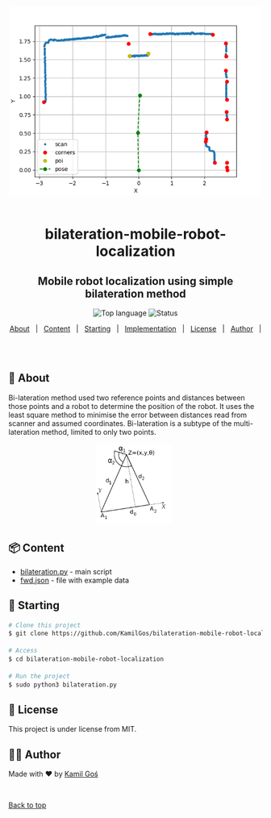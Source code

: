 <!-- image -->
<div align="center" id="top"> 
  <img src=images/ex1.png width="500" />
  &#xa0;
</div>

<h1 align="center"> bilateration-mobile-robot-localization </h1>
<h2 align="center"> Mobile robot localization using simple bilateration method </h2>

<!-- https://shields.io/ -->
<p align="center">
  <img alt="Top language" src="https://img.shields.io/badge/Language-Python-yellow?style=for-the-badge&logo=python">
  <img alt="Status" src="https://img.shields.io/badge/Status-done-green?style=for-the-badge">
</p>

<!-- table of contents -->
<p align="center">
  <a href="#dart-about">About</a> &#xa0; | &#xa0;
  <a href="#package-content">Content</a> &#xa0; | &#xa0;
  <a href="#checkered_flag-starting">Starting</a> &#xa0; | &#xa0;
  <a href="#eyes-implementation">Implementation</a> &#xa0; | &#xa0;
  <a href="#memo-license">License</a> &#xa0; | &#xa0;
  <a href="#technologist-author">Author</a> &#xa0; | &#xa0;
</p>

<br>


## :dart: About ##
Bi-lateration method used two reference points and distances between those points and a robot to determine the position of the robot. It uses the least square method to minimise the error between distances read from scanner and assumed coordinates. Bi-lateration is a subtype of the multi-lateration method, limited to only two points.

<div align="center" id="put_id"> 
  <img src=images/dist.png width="150" />
  &#xa0;
</div>

## :package: Content
 * [bilateration.py](bilateration.py) - main script
 * [fwd.json](data/fwd.json) - file with example data


## :checkered_flag: Starting ##
```bash
# Clone this project
$ git clone https://github.com/KamilGos/bilateration-mobile-robot-localization

# Access
$ cd bilateration-mobile-robot-localization

# Run the project
$ sudo python3 bilateration.py
```

## :memo: License ##

This project is under license from MIT.

## :technologist: Author ##

Made with :heart: by <a href="https://github.com/KamilGos" target="_blank">Kamil Goś</a>

&#xa0;

<a href="#top">Back to top</a>



<!-- ADDONS -->
<!-- images -->
<!-- <h2 align="left">1. Mechanics </h2>
<div align="center" id="inventor"> 
  <img src=images/model_1.png width="230" />
  <img src=images/model_2.png width="236" />
  <img src=images/model_3.png width="228" />
  &#xa0;
</div> -->

<!-- one image -->
<!-- <h2 align="left">2. Electronics </h1>
<div align="center" id="electronics"> 
  <img src=images/electronics.png width="500" />
  &#xa0;
</div> -->


<!-- project dockerized -->
<!-- <div align="center" id="status"> 
  <img src="https://www.docker.com/sites/default/files/d8/styles/role_icon/public/2019-07/Moby-logo.png" alt="simulator" width="75" style="transform: scaleX(-1);"/>
   <font size="6"> Project dockerized</font> 
  <img src="https://www.docker.com/sites/default/files/d8/styles/role_icon/public/2019-07/Moby-logo.png" alt="simulator" width="75"/>
  &#xa0;
</div>
<h1 align="center"> </h1> -->